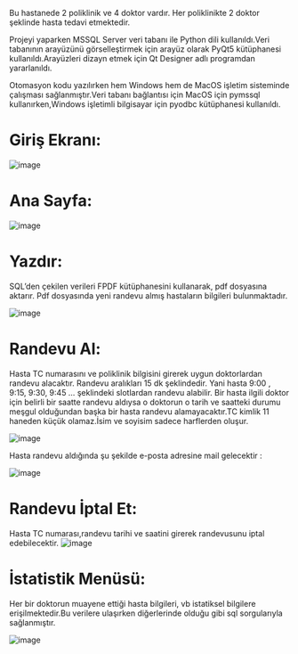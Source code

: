 Bu hastanede 2 poliklinik ve 4 doktor vardır. Her poliklinikte 2 doktor şeklinde hasta tedavi etmektedir. 

Projeyi yaparken MSSQL Server veri tabanı ile Python dili kullanıldı.Veri tabanının arayüzünü görselleştirmek için arayüz olarak PyQt5 kütüphanesi kullanıldı.Arayüzleri dizayn etmek için Qt Designer adlı programdan yararlanıldı.

Otomasyon kodu yazılırken hem Windows hem de MacOS işletim sisteminde çalışması sağlanmıştır.Veri tabanı bağlantısı için MacOS için pymssql kullanırken,Windows işletimli bilgisayar için pyodbc kütüphanesi kullanıldı.
# Giriş Ekranı:

![image](https://user-images.githubusercontent.com/61952281/120885823-8db36080-c5f3-11eb-81c9-3895cc00e699.png)

# Ana Sayfa:

![image](https://user-images.githubusercontent.com/61952281/120885920-1cc07880-c5f4-11eb-8938-94064a820e84.png)

# Yazdır:  

SQL’den çekilen verileri FPDF kütüphanesini kullanarak, pdf dosyasına aktarır. Pdf dosyasında yeni randevu almış hastaların bilgileri bulunmaktadır.

![image](https://user-images.githubusercontent.com/61952281/120886269-bfc5c200-c5f5-11eb-8ac6-a07c16843c0e.png)
# Randevu Al: 


Hasta TC numarasını ve poliklinik bilgisini girerek uygun doktorlardan randevu alacaktır. Randevu aralıkları 15 dk şeklindedir. Yani hasta 9:00 , 9:15, 9:30, 9:45 … şeklindeki
slotlardan randevu alabilir. Bir hasta ilgili doktor için belirli bir saatte randevu aldıysa o doktorun o tarih ve saatteki durumu meşgul olduğundan başka bir hasta randevu alamayacaktır.TC kimlik 11 haneden küçük olamaz.İsim ve soyisim sadece harflerden oluşur.

![image](https://user-images.githubusercontent.com/61952281/120885994-614c1400-c5f4-11eb-9c77-32bf9c2bfa5a.png)

Hasta randevu aldığında şu şekilde e-posta adresine mail gelecektir :

![image](https://user-images.githubusercontent.com/61952281/120886032-86d91d80-c5f4-11eb-8396-8fedd66bd2b5.png)

# Randevu İptal Et:

Hasta TC numarası,randevu tarihi ve saatini girerek randevusunu iptal edebilecektir.
![image](https://user-images.githubusercontent.com/61952281/120886080-c56ed800-c5f4-11eb-89ee-833d121a1ae4.png)
# İstatistik Menüsü:
Her bir doktorun muayene ettiği hasta bilgileri, vb istatiksel bilgilere erişilmektedir.Bu verilere ulaşırken diğerlerinde olduğu gibi sql sorgularıyla sağlanmıştır.

![image](https://user-images.githubusercontent.com/61952281/120886161-3615f480-c5f5-11eb-8e00-b3a1053ddc2a.png)
